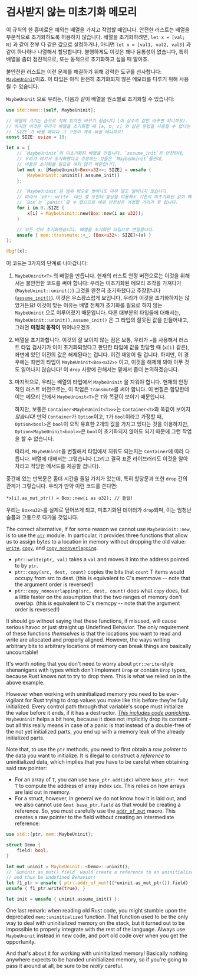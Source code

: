 # 검사받지 않는 미초기화 메모리

이 규칙의 한 흥미로운 예외는 배열을 가지고 작업할 때입니다. 안전한 러스트는 배열을 부분적으로 초기화하도록 허용하지 않습니다. 배열을 초기화하려면, `let x = [val; N]` 과 같이 전부 다 같은 값으로 설정하거나, 
아니면 `let x = [val1, val2, val3]` 과 같이 하나하나 나열해서 할당합니다. 불행하게도 이것은 꽤나 융통성이 없습니다, 특히 배열을 좀더 점진적으로, 또는 동적으로 초기화하고 싶을 때 말이죠.

불안전한 러스트는 이런 문제를 해결하기 위해 강력한 도구를 선사합니다: [`MaybeUninit`]이죠. 이 타입은 아직 완전히 초기화되지 않은 메모리를 다루기 위해 사용될 수 있습니다.

`MaybeUninit` 으로 우리는, 다음과 같이 배열을 원소별로 초기화할 수 있습니다:

```rust
use std::mem::{self, MaybeUninit};

// 배열의 크기는 손으로 적혀 있지만 바꾸기 쉽습니다 (이 상수의 값만 바꾸면 되니까요).
// 하지만 이것은 우리가 배열을 초기화할 때 [a, b, c] 와 같은 문법을 사용할 수 없다는 것을 말합니다,
// `SIZE`가 바뀔 때마다 그 구문이 계속 바뀔 테니까요!
const SIZE: usize = 10;

let x = {
    // `MaybeUninit`의 미초기화된 배열을 만듭니다. `assume_init`은 안전한데,
    // 우리가 여기서 초기화했다고 주장하는 것들은 `MaybeUninit`들인데,
    // 이들은 초기화를 필요로 하지 않기 때문입니다.
    let mut x: [MaybeUninit<Box<u32>>; SIZE] = unsafe {
        MaybeUninit::uninit().assume_init()
    };

    // `MaybeUninit`은 범위 밖으로 벗어나도 아무 일도 일어나지 않습니다.
    // 따라서 `ptr::write` 대신 생 포인터 할당을 이용해도 기존의 미초기화된 값이 해제되지 않습니다.
    // `Box`는 `panic!`할 수 없으므로 예외 안전성은 걱정할 거리가 못 됩니다.
    for i in 0..SIZE {
        x[i] = MaybeUninit::new(Box::new(i as u32));
    }

    // 모든 것이 초기화됐습니다. 배열을 초기화된 타입으로 변질합니다.
    unsafe { mem::transmute::<_, [Box<u32>; SIZE]>(x) }
};

dbg!(x);
```

이 코드는 3가지의 단계로 나아갑니다:

1. `MaybeUninit<T>` 의 배열을 만듭니다. 현재의 러스트 안정 버전으로는 이것을 위해서는 불안전한 코드를 써야 합니다: 우리는 미초기화된 메모리 조각을 가져다가 (`MaybeUninit::uninit()`) 그것을 완전히 초기화했다고 주장합니다 ([`assume_init()`][assume_init]). 이것은 우스꽝스럽게 보입니다, 우리가 이것을 초기화하지는 않았거든요! 이것이 맞는 이유는 배열 전체가 초기화를 필요로 하지 않는 `MaybeUninit` 으로 이루어졌기 때문입니다. 다른 대부분의 타입들에 대해서는, `MaybeUninit::uninit().assume_init()` 은 그 타입의 잘못된 값을 만들어내고, 그러면 **미정의 동작이** 튀어나오겠죠.

2. 배열을 초기화합니다. 이것의 잘 보이지 않는 점은 보통, 우리가 `=`를 사용해서 러스트 타입 검사기가 이미 초기화되었다고 판단한 타입에 값을 할당할 때 (`x[i]` 같은), 좌변에 있던 이전의 값은 해제된다는 겁니다. 이건 재앙이 될 겁니다. 하지만, 이 경우에는 좌변의 타입이 `MaybeUninit<Box<u32>>` 이고, 이것을 해제해 봐야 아무 것도 일어나지 않습니다! 이 `drop` 사항에 관해서는 밑에서 좀더 논의하겠습니다.

3. 마지막으로, 우리는 배열의 타입에서 `MaybeUninit` 을 지워야 합니다. 현재의 안정적인 러스트 버전으로는, 이 작업은 `transmute`를 써야 합니다. 이 변질은 합당한데 이는 메모리 안에서 `MaybeUninit<T>`은 `T`와 똑같이 보이기 때문입니다.


    하지만, 보통은 `Container<MaybeUninit<T>>>`는 `Container<T>`와 똑같이 보이지 *않습니다*! 만약 `Container`가 `Option`이고, `T`가 `bool`이라고 가정할 때,
   `Option<bool>`은 `bool`이 오직 유효한 2개의 값을 가지고 있다는 것을 이용하지만, `Option<MaybeUninit<bool>>`은 `bool`이 초기화되지 않아도 되기 때문에 그런 작업을 할 수 없습니다.

    따라서, `MaybeUninit`을 변질해서 타입에서 지워도 되는지는 `Container`에 따라 다릅니다. 배열에 대해서는 그렇습니다 (그리고 결국 표준 라이브러리도 이것을 알아차리고 적당한 메서드를 제공할 겁니다).

중간에 있는 반복문은 좀더 시간을 들일 가치가 있는데, 특히 할당문과 또한 `drop` 간의 관계가 그렇습니다. 우리가 만약 이런 코드를 쓴다면:

<!-- ignore: simplified code -->
```rust,ignore
*x[i].as_mut_ptr() = Box::new(i as u32); // 틀림!
```

우리는 `Box<u32>`를 실제로 덮어쓰게 되고, 미초기화된 데이터가 `drop`되며, 이는 엄청난 슬픔과 고통으로 다가올 것입니다.



The correct alternative, if for some reason we cannot use `MaybeUninit::new`, is
to use the [`ptr`] module. In particular, it provides three functions that allow
us to assign bytes to a location in memory without dropping the old value:
[`write`], [`copy`], and [`copy_nonoverlapping`].

* `ptr::write(ptr, val)` takes a `val` and moves it into the address pointed
  to by `ptr`.
* `ptr::copy(src, dest, count)` copies the bits that `count` T items would occupy
  from src to dest. (this is equivalent to C's memmove -- note that the argument
  order is reversed!)
* `ptr::copy_nonoverlapping(src, dest, count)` does what `copy` does, but a
  little faster on the assumption that the two ranges of memory don't overlap.
  (this is equivalent to C's memcpy -- note that the argument order is reversed!)

It should go without saying that these functions, if misused, will cause serious
havoc or just straight up Undefined Behavior. The only requirement of these
functions *themselves* is that the locations you want to read and write
are allocated and properly aligned. However, the ways writing arbitrary bits to
arbitrary locations of memory can break things are basically uncountable!

It's worth noting that you don't need to worry about `ptr::write`-style
shenanigans with types which don't implement `Drop` or contain `Drop` types,
because Rust knows not to try to drop them. This is what we relied on in the
above example.

However when working with uninitialized memory you need to be ever-vigilant for
Rust trying to drop values you make like this before they're fully initialized.
Every control path through that variable's scope must initialize the value
before it ends, if it has a destructor.
*[This includes code panicking](unwinding.html)*. `MaybeUninit` helps a bit
here, because it does not implicitly drop its content - but all this really
means in case of a panic is that instead of a double-free of the not yet
initialized parts, you end up with a memory leak of the already initialized
parts.

Note that, to use the `ptr` methods, you need to first obtain a *raw pointer* to
the data you want to initialize. It is illegal to construct a *reference* to
uninitialized data, which implies that you have to be careful when obtaining
said raw pointer:

* For an array of `T`, you can use `base_ptr.add(idx)` where `base_ptr: *mut T`
to compute the address of array index `idx`. This relies on
how arrays are laid out in memory.
* For a struct, however, in general we do not know how it is laid out, and we
also cannot use `&mut base_ptr.field` as that would be creating a
reference. So, you must carefully use the [`addr_of_mut`] macro. This creates
a raw pointer to the field without creating an intermediate reference:

```rust
use std::{ptr, mem::MaybeUninit};

struct Demo {
    field: bool,
}

let mut uninit = MaybeUninit::<Demo>::uninit();
// `&uninit.as_mut().field` would create a reference to an uninitialized `bool`,
// and thus be Undefined Behavior!
let f1_ptr = unsafe { ptr::addr_of_mut!((*uninit.as_mut_ptr()).field) };
unsafe { f1_ptr.write(true); }

let init = unsafe { uninit.assume_init() };
```

One last remark: when reading old Rust code, you might stumble upon the
deprecated `mem::uninitialized` function.  That function used to be the only way
to deal with uninitialized memory on the stack, but it turned out to be
impossible to properly integrate with the rest of the language.  Always use
`MaybeUninit` instead in new code, and port old code over when you get the
opportunity.

And that's about it for working with uninitialized memory! Basically nothing
anywhere expects to be handed uninitialized memory, so if you're going to pass
it around at all, be sure to be *really* careful.

[`MaybeUninit`]: https://doc.rust-lang.org/core/mem/union.MaybeUninit.html
[assume_init]: https://doc.rust-lang.org/core/mem/union.MaybeUninit.html#method.assume_init
[`ptr`]: https://doc.rust-lang.org/core/ptr/index.html
[`addr_of_mut`]: https://doc.rust-lang.org/core/ptr/macro.addr_of_mut.html
[`write`]: https://doc.rust-lang.org/core/ptr/fn.write.html
[`copy`]: https://doc.rust-lang.org/std/ptr/fn.copy.html
[`copy_nonoverlapping`]: https://doc.rust-lang.org/std/ptr/fn.copy_nonoverlapping.html
